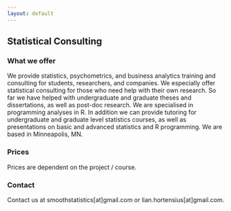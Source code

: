 ```yaml
---
layout: default
---
```

## Statistical Consulting

### What we offer
We provide statistics, psychometrics, and business analytics training and consulting for students, researchers, and companies.
We especially offer statistical consulting for those who need help with their own research. So far we have helped with undergraduate and graduate theses and dissertations, as well as post-doc research. We are specialised in programming analyses in R. In addition we can provide tutoring for undergraduate and graduate level statistics courses, as well as presentations on basic and advanced statistics and R programming. We are based in Minneapolis, MN.

### Prices
Prices are dependent on the project / course.

### Contact
Contact us at smoothstatistics[at]gmail.com or lian.hortensius[at]gmail.com.
